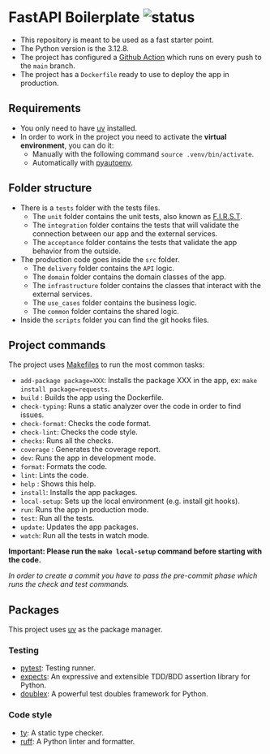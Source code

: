# FastAPI Boilerplate ![status](https://github.com/pmareke/fastapi-boilerplate/actions/workflows/app.yml/badge.svg)

- This repository is meant to be used as a fast starter point.
- The Python version is the 3.12.8.
- The project has configured a [Github Action](https://github.com/pmareke/fastapi-boilerplate/actions) which runs on every push to the `main` branch.
- The project has a `Dockerfile` ready to use to deploy the app in production.

## Requirements

- You only need to have [uv](https://docs.astral.sh/uv) installed.
- In order to work in the project you need to activate the **virtual environment**, you can do it:
    - Manually with the following command `source .venv/bin/activate`.
    - Automatically with [pyautoenv](https://github.com/hsaunders1904/pyautoenv).

## Folder structure

- There is a `tests` folder with the tests files.
    - The `unit` folder contains the unit tests, also known as [F.I.R.S.T](https://dzone.com/articles/writing-your-first-unit-tests#:~:text=First%20class%20developers%20write%20their,self%2Dvalidating%2C%20and%20timely.&text=Unit%20tests%20are%20required%20to%20test%20singular%20sections%20of%20code.).
    - The `integration` folder contains the tests that will validate the connection between our app and the external services.
    - The `acceptance` folder contains the tests that validate the app behavior from the outside.
- The production code goes inside the `src` folder.
    - The `delivery` folder contains the `API` logic.
    - The `domain` folder contains the domain classes of the app.
    - The `infrastructure` folder contains the classes that interact with the external services.
    - The `use_cases` folder contains the business logic.
    - The `common` folder contains the shared logic.
- Inside the `scripts` folder you can find the git hooks files.

## Project commands

The project uses [Makefiles](https://www.gnu.org/software/make/manual/html_node/Introduction.html) to run the most common tasks:

- `add-package package=XXX`: Installs the package XXX in the app, ex: `make install package=requests`.
- `build` : Builds the app using the Dockerfile.
- `check-typing`: Runs a static analyzer over the code in order to find issues.
- `check-format`: Checks the code format.
- `check-lint`: Checks the code style.
- `checks`: Runs all the checks.
- `coverage` : Generates the coverage report.
- `dev`: Runs the app in development mode.
- `format`: Formats the code.
- `lint`: Lints the code.
- `help` : Shows this help.
- `install`: Installs the app packages.
- `local-setup`: Sets up the local environment (e.g. install git hooks).
- `run`: Runs the app in production mode.
- `test`: Run all the tests.
- `update`: Updates the app packages.
- `watch`: Run all the tests in watch mode.

**Important: Please run the `make local-setup` command before starting with the code.**

_In order to create a commit you have to pass the pre-commit phase which runs the check and test commands._

## Packages

This project uses [uv](https://docs.astral.sh/uv) as the package manager.

### Testing

- [pytest](https://docs.pytest.org/en/7.1.x/contents.html): Testing runner.
- [expects](https://expects.readthedocs.io/en/stable/): An expressive and extensible TDD/BDD assertion library for Python.
- [doublex](https://pypi.org/project/doublex-expects/): A powerful test doubles framework for Python.

### Code style

- [ty](https://github.com/astral-sh/ty): A static type checker.
- [ruff](https://docs.astral.sh/ruff/installation/): A Python linter and formatter.


